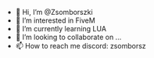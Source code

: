 - 👋 Hi, I’m @Zsomborszki
- 👀 I’m interested in FiveM 
- 🌱 I’m currently learning LUA
- 💞️ I’m looking to collaborate on ...
- 📫 How to reach me discord: zsomborsz


<!---
 is a ✨ special ✨ repository because its `README.md` (this file) appears on your GitHub profile.
You can click the Preview link to take a look at your changes.
--->
